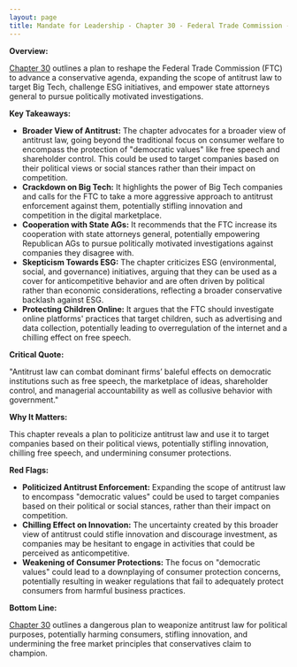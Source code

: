 ```yaml
---
layout: page
title: Mandate for Leadership - Chapter 30 - Federal Trade Commission - TL;DR
---
```


**Overview:**

[Chapter 30](../../documents/project_2025_chapters/chapter_30.pdf) outlines a plan to reshape the Federal Trade Commission (FTC) to advance a conservative agenda, expanding the scope of antitrust law to target Big Tech, challenge ESG initiatives, and empower state attorneys general to pursue politically motivated investigations.

**Key Takeaways:**

* **Broader View of Antitrust:** The chapter advocates for a broader view of antitrust law, going beyond the traditional focus on consumer welfare to encompass the protection of "democratic values" like free speech and shareholder control. This could be used to target companies based on their political views or social stances rather than their impact on competition.
* **Crackdown on Big Tech:** It highlights the power of Big Tech companies and calls for the FTC to take a more aggressive approach to antitrust enforcement against them, potentially stifling innovation and competition in the digital marketplace.
* **Cooperation with State AGs:** It recommends that the FTC increase its cooperation with state attorneys general, potentially empowering Republican AGs to pursue politically motivated investigations against companies they disagree with.
* **Skepticism Towards ESG:** The chapter criticizes ESG (environmental, social, and governance) initiatives, arguing that they can be used as a cover for anticompetitive behavior and are often driven by political rather than economic considerations, reflecting a broader conservative backlash against ESG.
* **Protecting Children Online:** It argues that the FTC should investigate online platforms' practices that target children, such as advertising and data collection, potentially leading to overregulation of the internet and a chilling effect on free speech.

**Critical Quote:**

"Antitrust law can combat dominant firms’ baleful effects on democratic institutions such as free speech, the marketplace of ideas, shareholder control, and managerial accountability as well as collusive behavior with government."

**Why It Matters:**

This chapter reveals a plan to politicize antitrust law and use it to target companies based on their political views, potentially stifling innovation, chilling free speech, and undermining consumer protections.

**Red Flags:**

* **Politicized Antitrust Enforcement:**  Expanding the scope of antitrust law to encompass "democratic values" could be used to target companies based on their political or social stances, rather than their impact on competition.
* **Chilling Effect on Innovation:**  The uncertainty created by this broader view of antitrust could stifle innovation and discourage investment, as companies may be hesitant to engage in activities that could be perceived as anticompetitive.
* **Weakening of Consumer Protections:**  The focus on "democratic values" could lead to a downplaying of consumer protection concerns, potentially resulting in weaker regulations that fail to adequately protect consumers from harmful business practices.

**Bottom Line:**

[Chapter 30](../../documents/project_2025_chapters/chapter_30.pdf) outlines a dangerous plan to weaponize antitrust law for political purposes, potentially harming consumers, stifling innovation, and undermining the free market principles that conservatives claim to champion. 
